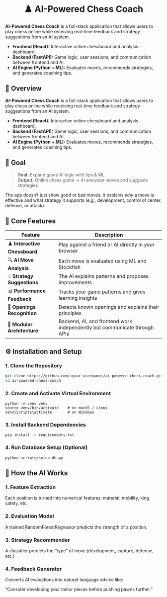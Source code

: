 <h1 align="center">♟️ AI-Powered Chess Coach</h1>

**AI-Powered Chess Coach** is a full-stack application that allows users to play chess online while receiving real-time feedback and strategy suggestions from an AI system.

- **Frontend (React):** Interactive online chessboard and analysis dashboard.  
- **Backend (FastAPI):** Game logic, user sessions, and communication between frontend and AI.  
- **AI Engine (Python + ML):** Evaluates moves, recommends strategies, and generates coaching tips.


## 🚀 Overview

**AI-Powered Chess Coach** is a full-stack application that allows users to play chess online while receiving real-time feedback and strategy suggestions from an AI system.

- **Frontend (React):** Interactive online chessboard and analysis dashboard.  
- **Backend (FastAPI):** Game logic, user sessions, and communication between frontend and AI.  
- **AI Engine (Python + ML):** Evaluates moves, recommends strategies, and generates coaching tips.



## 🎯 Goal

> **Goal:** Expand game AI logic with tips & ML  
> **Output:** Online chess game → AI analyzes moves and suggests strategies

The app doesn’t just show good or bad moves. It explains *why* a move is effective and what strategy it supports (e.g., development, control of center, defense, or attack).


## 🧠 Core Features

| Feature | Description |
|----------|--------------|
| ♟️ **Interactive Chessboard** | Play against a friend or AI directly in your browser |
| 🔍 **AI Move Analysis** | Each move is evaluated using ML and Stockfish |
| 💡 **Strategy Suggestions** | The AI explains patterns and proposes improvements |
| 📊 **Performance Feedback** | Tracks your game patterns and gives learning insights |
| 🧩 **Openings Recognition** | Detects known openings and explains their principles |
| 🧪 **Modular Architecture** | Backend, AI, and frontend work independently but communicate through APIs |


## ⚙️ Installation and Setup

### 1. Clone the Repository
```bash
git clone https://github.com/<your-username>/ai-powered-chess-coach.git
cd ai-powered-chess-coach
```


### 2. Create and Activate Virtual Environment
```
python -m venv venv
source venv/bin/activate    # on macOS / Linux
venv\Scripts\activate       # on Windows
```

### 3. Install Backend Dependencies
```
pip install -r requirements.txt
```

### 4. Run Database Setup (Optional)
```
python scripts/setup_db.py
```

## 🧠 How the AI Works
### 1. Feature Extraction
  Each position is turned into numerical features: material, mobility, king safety, etc.

### 2. Evaluation Model
  A trained RandomForestRegressor predicts the strength of a position.

### 3. Strategy Recommender
  A classifier predicts the “type” of move (development, capture, defense, etc.)

### 4. Feedback Generator
  Converts AI evaluations into natural-language advice like:

   “Consider developing your minor pieces before pushing pawns further.”
